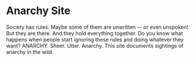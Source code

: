# Anarchy Site

Society has rules.  Maybe some of them are unwritten -- or even
unspoken!  But they are there.  And they hold everything together.
Do you know what happens when people start ignoring these rules and
doing whatever they want?  ANARCHY.  Sheer.  Utter.  Anarchy.
This site documents sightings of anarchy in the wild.